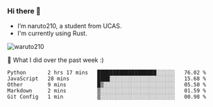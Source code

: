 ### Hi there 👋

- I’m naruto210, a student from UCAS.
- I'm currently using Rust.

<img src="https://komarev.com/ghpvc/?username=waruto210" alt="waruto210" />

🔭 What I did over the past week :)

<!--START_SECTION:waka-->

```text
Python       2 hrs 17 mins   ███████████████████░░░░░░   76.02 %
JavaScript   28 mins         ████░░░░░░░░░░░░░░░░░░░░░   15.68 %
Other        9 mins          █▒░░░░░░░░░░░░░░░░░░░░░░░   05.50 %
Markdown     2 mins          ▒░░░░░░░░░░░░░░░░░░░░░░░░   01.59 %
Git Config   1 min           ▒░░░░░░░░░░░░░░░░░░░░░░░░   00.98 %
```

<!--END_SECTION:waka-->
